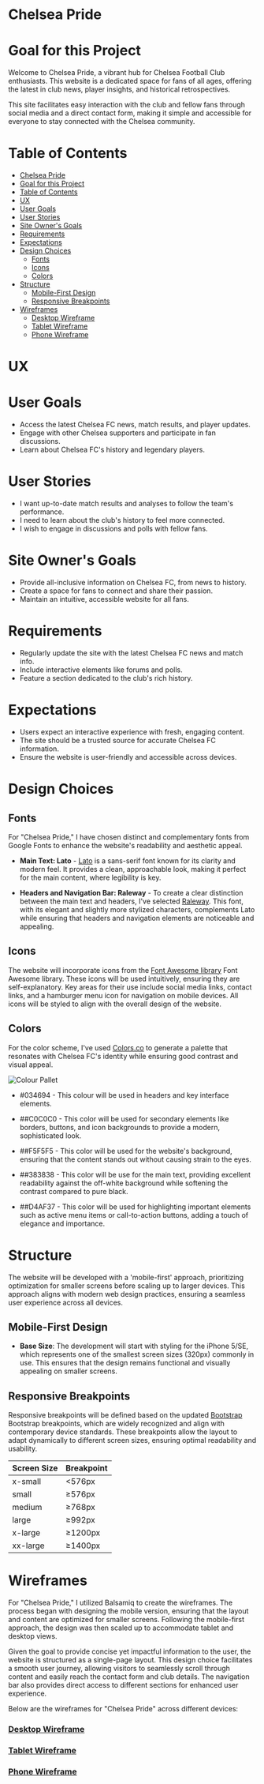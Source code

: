 # Chelsea Pride

# Goal for this Project

Welcome to Chelsea Pride, a vibrant hub for Chelsea Football Club enthusiasts. This website is a dedicated space for fans of all ages, offering the latest in club news, player insights, and historical retrospectives.

This site facilitates easy interaction with the club and fellow fans through social media and a direct contact form, making it simple and accessible for everyone to stay connected with the Chelsea community.

# Table of Contents

- [Chelsea Pride](#chelsea-pride)
- [Goal for this Project](#goal-for-this-project)
- [Table of Contents](#table-of-contents)
- [UX](#ux)
- [User Goals](#user-goals)
- [User Stories](#user-stories)
- [Site Owner's Goals](#site-owners-goals)
- [Requirements](#requirements)
- [Expectations](#expectations)
- [Design Choices](#design-choices)
  - [Fonts](#fonts)
  - [Icons](#icons)
  - [Colors](#colors)
- [Structure](#structure)
  - [Mobile-First Design](#mobile-first-design)
  - [Responsive Breakpoints](#responsive-breakpoints)
- [Wireframes](#wireframes)
    - [Desktop Wireframe](#desktop-wireframe)
    - [Tablet Wireframe](#tablet-wireframe)
    - [Phone Wireframe](#phone-wireframe)

# UX

# User Goals

- Access the latest Chelsea FC news, match results, and player updates.
- Engage with other Chelsea supporters and participate in fan discussions.
- Learn about Chelsea FC's history and legendary players.

# User Stories

- I want up-to-date match results and analyses to follow the team's performance.  
- I need to learn about the club's history to feel more connected.  
- I wish to engage in discussions and polls with fellow fans.

# Site Owner's Goals

- Provide all-inclusive information on Chelsea FC, from news to history.  
- Create a space for fans to connect and share their passion.
- Maintain an intuitive, accessible website for all fans.

# Requirements

- Regularly update the site with the latest Chelsea FC news and match info.
- Include interactive elements like forums and polls.
- Feature a section dedicated to the club's rich history.

# Expectations

- Users expect an interactive experience with fresh, engaging content.
- The site should be a trusted source for accurate Chelsea FC information.
- Ensure the website is user-friendly and accessible across devices.

# Design Choices

## Fonts

For "Chelsea Pride," I have chosen distinct and complementary fonts from Google Fonts to enhance the website's readability and aesthetic appeal.

- **Main Text: Lato** - [Lato](https://fonts.google.com/ "Google Fonts") is a sans-serif font known for its clarity and modern feel. It provides a clean, approachable look, making it perfect for the main content, where legibility is key.

- **Headers and Navigation Bar: Raleway** - To create a clear distinction between the main text and headers, I've selected [Raleway](https://fonts.google.com/ "Google Fonts"). This font, with its elegant and slightly more stylized characters, complements Lato while ensuring that headers and navigation elements are noticeable and appealing.

## Icons

The website will incorporate icons from the [Font Awesome library](https://fontawesome.com/ "Font Awesome") Font Awesome library. These icons will be used intuitively, ensuring they are self-explanatory. Key areas for their use include social media links, contact links, and a hamburger menu icon for navigation on mobile devices. All icons will be styled to align with the overall design of the website.

## Colors

For the color scheme, I've used [Colors.co](https://colors.co/ "Colors") to generate a palette that resonates with Chelsea FC's identity while ensuring good contrast and visual appeal.

![Colour Pallet](wireframes/color-palette.png)

- #034694 - This colour will be used in headers and key interface elements.

- ##C0C0C0 - This color will be used for secondary elements like borders, buttons, and icon backgrounds to provide a modern, sophisticated look.

- ##F5F5F5 - This color will be used for the website's background, ensuring that the content stands out without causing strain to the eyes.

- ##383838 - This color will be use for the main text, providing excellent readability against the off-white background while softening the contrast compared to pure black.

- ##D4AF37 - This color will be used for highlighting important elements such as active menu items or call-to-action buttons, adding a touch of elegance and importance.

# Structure

The website will be developed with a 'mobile-first' approach, prioritizing optimization for smaller screens before scaling up to larger devices. This approach aligns with modern web design practices, ensuring a seamless user experience across all devices.

## Mobile-First Design

- **Base Size**: The development will start with styling for the iPhone 5/SE, which represents one of the smallest screen sizes (320px) commonly in use. This ensures that the design remains functional and visually appealing on smaller screens.

## Responsive Breakpoints

Responsive breakpoints will be defined based on the updated [Bootstrap](https://getbootstrap.com/docs/5.0/layout/breakpoints/) Bootstrap breakpoints, which are widely recognized and align with contemporary device standards. These breakpoints allow the layout to adapt dynamically to different screen sizes, ensuring optimal readability and usability.

| Screen Size | Breakpoint |
|-------------|------------|
| x-small     | <576px     |
| small       | ≥576px     |
| medium      | ≥768px     |
| large       | ≥992px     |
| x-large     | ≥1200px    |
| xx-large    | ≥1400px    |

# Wireframes

For "Chelsea Pride," I utilized Balsamiq to create the wireframes. The process began with designing the mobile version, ensuring that the layout and content are optimized for smaller screens. Following the mobile-first approach, the design was then scaled up to accommodate tablet and desktop views.

Given the goal to provide concise yet impactful information to the user, the website is structured as a single-page layout. This design choice facilitates a smooth user journey, allowing visitors to seamlessly scroll through content and easily reach the contact form and club details. The navigation bar also provides direct access to different sections for enhanced user experience.

Below are the wireframes for "Chelsea Pride" across different devices:

### [Desktop Wireframe](wireframes/Wireframe-Desktop.png "Desktop wireframe")

### [Tablet Wireframe](wireframes/Wireframe-Tablet.png "Tablet wireframe")

### [Phone Wireframe](wireframes/Wireframe-phnne.png "Phone wireframe")